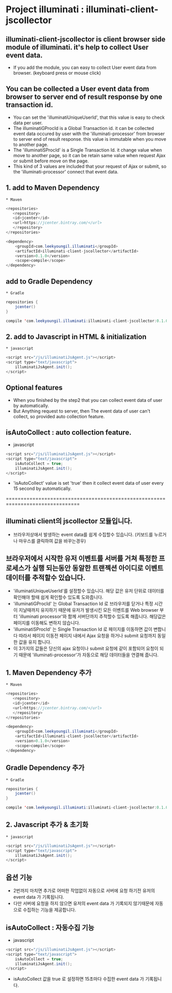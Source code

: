 # Project illuminati : illuminati-client-jscollector

## illuminati-client-jscollector is client browser side module of illuminati. it's help to collect User event data.
* If you add the module, you can easy to collect User event data from browser. (keyboard press or mouse click)

## You can be collected a User event data from browser to server end of result response by one transaction id.
 * You can set the 'illuminatiUniqueUserId', that this value is easy to check data per user.
 * The illuminatiGProcId is a Global Transaction id. it can be collected event data occured by user with the 'illuminati-processor' from browser to server end of result response. this value is immutable when you move to another page.
 * The 'illuminatiSProcId' is a Single Transaction Id. it change value when move to another page, so it can be retain same value when request Ajax or submit before move on the page.
 * This kind of 3 values are included that your request of Ajax or submit, so the 'illuminati-processor' connect that event data.
     
## 1. add to Maven Dependency 
    * Maven
    
```java
<repositories>
   <repository>
   <id>jcenter</id>
   <url>https://jcenter.bintray.com/</url>
   </repository>
</repositories>

<dependency>
    <groupId>com.leekyoungil.illuminati</groupId>
    <artifactId>illuminati-client-jscollector</artifactId>
    <version>0.1.0</version>
    <scope>compile</scope>
</dependency>
```

## add to Gradle Dependency
    * Gradle
    
```java
repositories {
    jcenter()
}

compile 'com.leekyoungil.illuminati:illuminati-client-jscollector:0.1.0'
```

## 2. add to Javascript in HTML & initialization
    * javascript

```java
<script src="/js/illuminatiJsAgent.js"></script>
<script type="text/javascript">
    illuminatiJsAgent.init();
</script>   
```   

## Optional features
 * When you finished by the step2 that you can collect event data of user by automatically.
 * But Anything request to server, then The event data of user can't collect, so provided auto collection feature.

## isAutoCollect : auto collection feature.
* javascript

```java
<script src="/js/illuminatiJsAgent.js"></script>
<script type="text/javascript">
    isAutoCollect = true;
    illuminatiJsAgent.init();
</script>   
```  
 * 'isAutoCollect' value is set 'true' then it collect event data of user every 15 second by automatically.
 

===============================================================================


## illuminati client의 jscollector 모듈입니다.
 * 브라우저상애서 발생하는 event data를 쉽게 수집할수 있습니다. (키보드를 누르거나 마우스를 클릭하여 값을 바꾸는경우)
 
## 브라우저에서 시작한 유저 이벤트를 서버를 거쳐 특정한 프로세스가 실행 되는동안 동알한 트랜젝션 아이디로 이벤트 데이터를 추적할수 있습니다.
 * 'illuminatiUniqueUserId'를 설정할수 있습니다. 해당 값은 유저 단위로 데이터를 확인해야 할때 쉽게 확인할수 있도록 도와줍니다.
 * 'illuminatiGProcId' 는 Global Transaction Id 로 브라우저를 닫거나 특정 시간이 지날때까지 유지하기 때문에 유저가 발생시킨 모든 이벤트를 Web browser 부터 'illuminati processor'와 함께 서버단까지 추적할수 있도록 해줍니다. 해당값은 페이지를 이동해도 변하지 않습니다.
 * 'illuminatiSProcId' 는 Single Transaction Id 로 페이지를 이동하면 값이 변합니다 따라서 페이지 이동전 페이지 내에서 Ajax 요청을 하거나 submit 요청까지 동일한 값을 유지 합니다. 
 * 이 3가지의 값들은 당신의 ajax 요청이나 submit 요청에 같이 포함되어 요청이 되기 때문에 'illuminati-processor'가 자동으로 해당 데이터들을 연결해 줍니다.
     
## 1. Maven Dependency 추가 
    * Maven
    
```java
<repositories>
   <repository>
   <id>jcenter</id>
   <url>https://jcenter.bintray.com/</url>
   </repository>
</repositories>

<dependency>
    <groupId>com.leekyoungil.illuminati</groupId>
    <artifactId>illuminati-client-jscollector</artifactId>
    <version>0.1.0</version>
    <scope>compile</scope>
</dependency>
```

## Gradle Dependency 추가 
    * Gradle
    
```java
repositories {
    jcenter()
}

compile 'com.leekyoungil.illuminati:illuminati-client-jscollector:0.1.0'
```

## 2. Javascript 추가 & 초기화
    * javascript

```java
<script src="/js/illuminatiJsAgent.js"></script>
<script type="text/javascript">
    illuminatiJsAgent.init();
</script>   
```   

## 옵션 기능 
 * 2번까지 마치면 추가로 어떠한 작업없이 자동으로 서버에 요청 하기전 유저의 event data 가 기록됩니다.
 * 다만 서버에 요청을 하지 않으면 유저의 event data 가 기록되지 않기때문에 자동으로 수집하는 기능을 제공합니다.

## isAutoCollect : 자동수집 기능
* javascript

```java
<script src="/js/illuminatiJsAgent.js"></script>
<script type="text/javascript">
    isAutoCollect = true;
    illuminatiJsAgent.init();
</script>   
```  
 * isAutoCollect 값을 true 로 설정하면 15초마다 수집한 event data 가 기록됩니다.